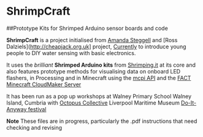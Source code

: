 # ShrimpCraft

##Prototype Kits for Shrimped Arduino sensor boards and code

**ShrimpCraft** is a project initialised from [Amanda Steggell](http://www.testingtesting.org/) and [Ross Dalziels](http://cheapjack.org.uk] project, [Currently](http:/currently.no) to introduce young people to DIY water sensing with basic electronics. 

It uses the *brilliant* **Shrimped Arduino kits** from [Shrimping.it](http://shrimping.it/blog/) at its core and also features prototype methods for visualising data on onboard LED flashers, in Processing and in Minecraft using the [mcpi API](https://github.com/martinohanlon/mcpi) and the [FACT](http://fact.co.uk) [Minecraft CloudMaker Server](http://mc.fact.co.uk:8123/)

It has been run as a pop up workshops at
Walney Primary School Walney Island, Cumbria with [Octopus Collective](http://www.octopuscollective.org)
Liverpool Maritime Museum
[Do-It-Anyway festival](http://opensourcingfestivals.eu/events/do-it-anyway-festival-sheffield-uk)

**Note** These files are in progress, particularly the .pdf instructions that need checking and revising
